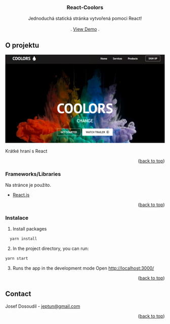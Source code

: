 <div id="top"></div>


<!-- PROJECT LOGO -->
<br />
<div align="center">

  <h3 align="center">React-Coolors</h3>

  <p align="center">
    Jednoduchá  statická stránka vytvořená pomoci React!
    <br />
    <br />
    .
    <a href="https://coolors-react.netlify.app/">View Demo</a>
    .
  </p>
</div>

<!-- ABOUT THE PROJECT -->
## O projektu
[![Product Name Screen Shot][product-screenshot]](https://coolors-react.netlify.app/)

Krátké hraní s React

<p align="right">(<a href="#top">back to top</a>)</p>



### Frameworks/Libraries

Na stránce je použito.

* [React.js](https://reactjs.org/)



<p align="right">(<a href="#top">back to top</a>)</p>


<!-- GETTING STARTED -->

### Instalace

1. Install packages
```sh
  yarn install 
  ```
2. In the project directory, you can run:
  ```sh
  yarn start 
  ```
3. Runs the app in the development mode Open [http://localhost:3000/](http://localhost:3000)


<p align="right">(<a href="#top">back to top</a>)</p>

<!-- CONTACT -->
## Contact

Josef Dosoudil  - jeptun@gmail.com

<p align="right">(<a href="#top">back to top</a>)</p>


<!-- MARKDOWN LINKS & IMAGES -->

[product-screenshot]: images/img.png
